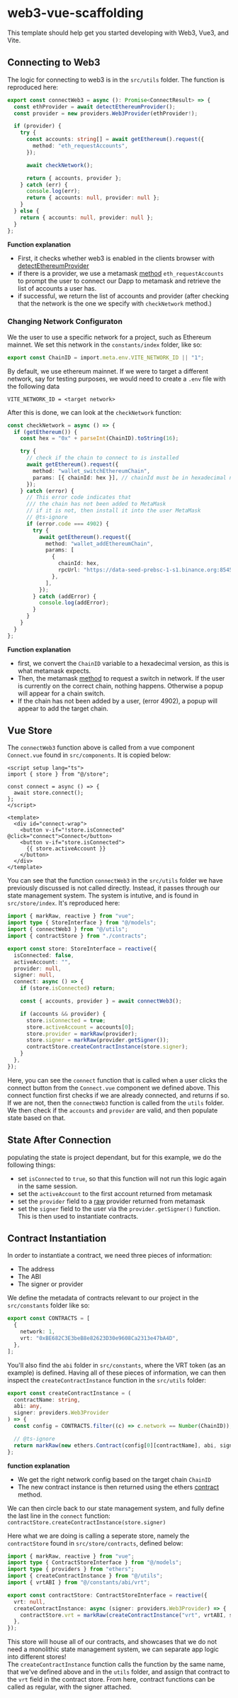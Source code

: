 # web3-vue-scaffolding

This template should help get you started developing with Web3, Vue3, and Vite.

## Connecting to Web3

The logic for connecting to web3 is in the ``src/utils`` folder. The function is reproduced here:

```ts
export const connectWeb3 = async (): Promise<ConnectResult> => {
  const ethProvider = await detectEthereumProvider();
  const provider = new providers.Web3Provider(ethProvider!);

  if (provider) {
    try {
      const accounts: string[] = await getEthereum().request({
        method: "eth_requestAccounts",
      });

      await checkNetwork();

      return { accounts, provider };
    } catch (err) {
      console.log(err);
      return { accounts: null, provider: null };
    }
  } else {
    return { accounts: null, provider: null };
  }
};
```

**Function explanation**<br>
- First, it checks whether web3 is enabled in the clients browser with [detectEthereumProvider](https://github.com/MetaMask/detect-provider)
- if there is a provider, we use a metamask [method](https://docs.metamask.io/guide/rpc-api.html#restricted-methods) ``eth_requestAccounts`` to prompt the user to connect our Dapp to metamask and retrieve the list of accounts a user has.
- if successful, we return the list of accounts and provider (after checking that the network is the one we specify with ``checkNetwork`` method.)


### Changing Network Configuraton

We the user to use a specific network for a project, such as Ethereum mainnet. We set this network in the ``constants/index`` folder, like so:

```ts
export const ChainID = import.meta.env.VITE_NETWORK_ID || "1";
```

By default, we use ethereum mainnet. If we were to target a different network, say for testing purposes, we would need to create a ``.env`` file with the following data

```
VITE_NETWORK_ID = <target network>
```

After this is done, we can look at the ``checkNetwork`` function:

```ts
const checkNetwork = async () => {
  if (getEthereum()) {
    const hex = "0x" + parseInt(ChainID).toString(16);

    try {
      // check if the chain to connect to is installed
      await getEthereum().request({
        method: "wallet_switchEthereumChain",
        params: [{ chainId: hex }], // chainId must be in hexadecimal numbers
      });
    } catch (error) {
      // This error code indicates that
      /// the chain has not been added to MetaMask
      // if it is not, then install it into the user MetaMask
      // @ts-ignore
      if (error.code === 4902) {
        try {
          await getEthereum().request({
            method: "wallet_addEthereumChain",
            params: [
              {
                chainId: hex,
                rpcUrl: "https://data-seed-prebsc-1-s1.binance.org:8545/",
              },
            ],
          });
        } catch (addError) {
          console.log(addError);
        }
      }
    }
  }
};
```

**Function explanation**<br>

- first, we convert the ``ChainID`` variable to a hexadecimal version, as this is what metamask expects.
- Then, the metamask [method](https://docs.metamask.io/guide/rpc-api.html#unrestricted-methods) to request a switch in network. If the user is currently on the correct chain, nothing happens. Otherwise a popup will appear for a chain switch.
- If the chain has not been added by a user, (error 4902), a popup will appear to add the target chain.

## Vue Store

The ``connectWeb3`` function above is called from a vue component ``Connect.vue`` found in ``src/components``. It is copied below:

```vue
<script setup lang="ts">
import { store } from "@/store";

const connect = async () => {
  await store.connect();
};
</script>

<template>
  <div id="connect-wrap">
    <button v-if="!store.isConnected" @click="connect">Connect</button>
    <button v-if="store.isConnected">
      {{ store.activeAccount }}
    </button>
  </div>
</template>
```

You can see that the function ``connectWeb3`` in the ``src/utils`` folder we have previously discussed is not called directly. Instead, it passes through our state management system. The system is intutive, and is found in ``src/store/index``. It's reproduced here:

```ts
import { markRaw, reactive } from "vue";
import type { StoreInterface } from "@/models";
import { connectWeb3 } from "@/utils";
import { contractStore } from "./contracts";

export const store: StoreInterface = reactive({
  isConnected: false,
  activeAccount: "",
  provider: null,
  signer: null,
  connect: async () => {
    if (store.isConnected) return;

    const { accounts, provider } = await connectWeb3();

    if (accounts && provider) {
      store.isConnected = true;
      store.activeAccount = accounts[0];
      store.provider = markRaw(provider);
      store.signer = markRaw(provider.getSigner());
      contractStore.createContractInstance(store.signer);
    }
  },
});
```

Here, you can see the ``connect`` function that is called when a user clicks the connect button from the ``Connect.vue`` component we defined above.  This connect function first checks if we are already connected, and returns if so. If we are not, then the ``connectWeb3`` function is called from the ``utils`` folder. We then check if the ``accounts`` and ``provider`` are valid, and then populate state based on that.

## State After Connection
populating the state is project dependant, but for this example, we do the following things: <br>

- set ``isConnected`` to ``true``, so that this function will not run this logic again in the same session.
- set the ``activeAccount`` to the first account returned from metamask
- set the ``provider`` field to a [raw](https://vuejs.org/api/reactivity-advanced.html#markraw) provider returned from metamask
- set the ``signer`` field to the user via the ``provider.getSigner()`` function. This is then used to instantiate contracts.

## Contract Instantiation

In order to instantiate a contract, we need three pieces of information:
- The address
- The ABI
- The signer or provider

We define the metadata of contracts relevant to our project in the ``src/constants`` folder like so:

```ts
export const CONTRACTS = [
  {
    network: 1,
    vrt: "0xBE682C3E3beB8e82623D30e9608Ca2313e47bA4D",
  },
];
```

You'll also find the ``abi`` folder in ``src/constants``, where the VRT token (as an example) is defined. Having all of these pieces of information, we can then inspect the ``createContractInstance`` function in the ``src/utils`` folder:

```ts
export const createContractInstance = (
  contractName: string,
  abi: any,
  signer: providers.Web3Provider
) => {
  const config = CONTRACTS.filter((c) => c.network == Number(ChainID));

  // @ts-ignore
  return markRaw(new ethers.Contract(config[0][contractName], abi, signer));
};
```

**function explanation** <br>

- We get the right network config based on the target chain ``ChainID``
- The new contract instance is then returned using the ethers [contract](https://docs.ethers.io/v5/api/contract/contract/) method. <br>

We can then circle back to our state management system, and fully define the last line in the ``connect`` function: <br>
``contractStore.createContractInstance(store.signer)`` <br>

Here what we are doing is calling a seperate store, namely the ``contractStore`` found in ``src/store/contracts``, defined below:

```ts
import { markRaw, reactive } from "vue";
import type { ContractStoreInterface } from "@/models";
import type { providers } from "ethers";
import { createContractInstance } from "@/utils";
import { vrtABI } from "@/constants/abi/vrt";

export const contractStore: ContractStoreInterface = reactive({
  vrt: null,
  createContractInstance: async (signer: providers.Web3Provider) => {
    contractStore.vrt = markRaw(createContractInstance("vrt", vrtABI, signer));
  },
});
```

This store will house all of our contracts, and showcases that we do not need a monolithic state management system, we can separate app logic into different stores!<br>
The ``createContractInstance`` function calls the function by the same name, that we've defined above and in the ``utils`` folder, and assign that contract to the ``vrt`` field in the contract store. From here, contract functions can be called as regular, with the signer attached.






